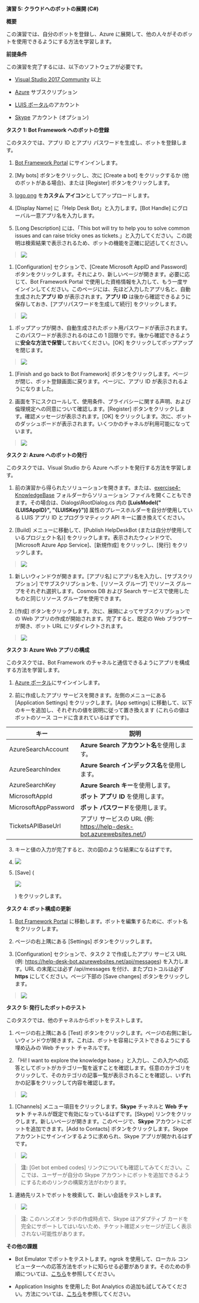 **演習 5: クラウドへのボットの展開 (C\#)**

**概要**

この演習では、自分のボットを登録し、Azure
に展開して、他の人々がそのボットを使用できるようにする方法を学習します。

**前提条件**

この演習を完了するには、以下のソフトウェアが必要です。

-   [Visual Studio 2017 Community](https://www.visualstudio.com/downloads) 以上

-   [Azure](https://azureinfo.microsoft.com/us-freetrial.html?cr_cc=200744395&wt.mc_id=usdx_evan_events_reg_dev_0_iottour_0_0)
    サブスクリプション

-   [LUIS ポータル](https://www.luis.ai/)のアカウント

-   [Skype](https://www.skype.com/) アカウント (オプション)

**タスク 1: Bot Framework へのボットの登録**

このタスクでは、アプリ ID とアプリ パスワードを生成し、ボットを登録します。

1.  [Bot Framework Portal](https://dev.botframework.com/) にサインインします。

2.  [My bots] ボタンをクリックし、次に [Create a bot] をクリックするか
    (他のボットがある場合)、または [Register] ボタンをクリックします。

3.  [logo.png](https://github.com/GeekTrainer/help-desk-bot-lab/blob/develop/assets/logo.png)
    を**カスタム アイコン**としてアップロードします。

4.  [Display Name] に「Help Desk Bot」と入力します。[Bot Handle]
    にグローバル一意アプリ名を入力します。

5.  [Long Description] には、「This bot will try to help you to solve common
    issues and can raise tricky ones as
    tickets.」と入力してください。この説明は検索結果で表示されるため、ボットの機能を正確に記述してください。

>   ![](./media/5-1.png)

1.  [Configuration] セクションで、[Create Microsoft AppID and Password]
    ボタンをクリックします。それにより、新しいページが開きます。必要に応じて、Bot
    Framework Portal
    で使用した資格情報を入力して、もう一度サインインしてください。このページには、先ほど入力したアプリ名と、自動生成された**アプリ
    ID** が表示されます。**アプリ ID**
    は後から確認できるように保存しておき、[アプリパスワードを生成して続行]
    をクリックします。

>   ![](./media/5-2.png)

1.  ポップアップが開き、自動生成されたボット用パスワードが表示されます。このパスワードが表示されるのはこの
    1
    回限りです。後から確認できるように**安全な方法で保管**しておいてください。[OK]
    をクリックしてポップアップを閉じます。

>   ![](./media/5-3.png)

1.  [Finish and go back to Bot Framework]
    ボタンをクリックします。ページが閉じ、ボット登録画面に戻ります。ページに、アプリ
    ID が表示されるようになりました。

2.  画面を下にスクロールして、使用条件、プライバシーに関する声明、および倫理規定への同意について確認します。[Register]
    ボタンをクリックします。確認メッセージが表示されます。[OK]
    をクリックします。次に、ボットのダッシュボードが表示されます。いくつかのチャネルが利用可能になっています。

>   ![](./media/5-4.png)

**タスク 2: Azure へのボットの発行**

このタスクでは、Visual Studio から Azure へボットを発行する方法を学習します。

1.  前の演習から得られたソリューションを開きます。または、[exercise4-KnowledgeBase](https://github.com/GeekTrainer/help-desk-bot-lab/blob/develop/CSharp/exercise4-KnowledgeBase)
    フォルダーからソリューション
    ファイルを開くこともできます。その場合は、Dialogs\\RootDialog.cs 内の
    **[LuisModel("{LUISAppID}", "{LUISKey}")]**
    属性のプレースホルダーを自分が使用している LUIS アプリ ID
    とプログラマティック API キーに置き換えてください。

2.  [Build] メニューに移動して、[Publish HelpDeskBot
    (または自分が使用しているプロジェクト名)]
    をクリックします。表示されたウィンドウで、[Microsoft Azure App
    Service]、[新規作成] をクリックし、[発行] をクリックします。

>   ![](./media/5-5.png)

1.  新しいウィンドウが開きます。[アプリ名]
    にアプリ名を入力し、[サブスクリプション] でサブスクリプションを、[リソース
    グループ] でリソース グループをそれぞれ選択します。Cosmos DB および Search
    サービスで使用したものと同じリソース グループを使用できます。

2.  [作成] ボタンをクリックします。次に、展開によってサブスクリプションでの Web
    アプリの作成が開始されます。完了すると、既定の Web ブラウザーが開き、ボット
    URL にリダイレクトされます。

>   ![](./media/5-6.png)

**タスク 3: Azure Web アプリの構成**

このタスクでは、Bot Framework
のチャネルと通信できるようにアプリを構成する方法を学習します。

1.  [Azure ポータル](https://portal.azure.com/)にサインインします。

2.  前に作成したアプリ サービスを開きます。左側のメニューにある [Application
    Settings] をクリックします。[App settings]
    に移動して、以下のキーを追加し、それぞれの値を説明に従って置き換えます
    (これらの値はボットのソース コードに含まれているはずです)。

| **キー**             | **説明**                                                               |
|----------------------|------------------------------------------------------------------------|
| AzureSearchAccount   | **Azure Search アカウント名**を使用します。                            |
| AzureSearchIndex     | **Azure Search インデックス名**を使用します。                          |
| AzureSearchKey       | **Azure Search キー**を使用します。                                    |
| MicrosoftAppId       | **ボット アプリ ID** を使用します。                                    |
| MicrosoftAppPassword | **ボット パスワード**を使用します。                                    |
| TicketsAPIBaseUrl    | アプリ サービスの URL (例: <https://help-desk-bot.azurewebsites.net/>) |

3.  キーと値の入力が完了すると、次の図のような結果になるはずです。

4.  ![](./media/5-7.png)

5.  [Save] (

    ![](media/71014e217047b256db857a7d15939f40.png)

    ) をクリックします。

**タスク 4: ボット構成の更新**

1.  [Bot Framework Portal](https://dev.botframework.com/)
    に移動します。ボットを編集するために、ボット名をクリックします。

2.  ページの右上隅にある [Settings] ボタンをクリックします。

3.  [Configuration] セクションで、タスク 2 で作成したアプリ サービス URL (例:
    <https://help-desk-bot.azurewebsites.net/api/messages>) を入力します。URL
    の末尾には必ず /api/messages を付け、またプロトコルは必ず **https**
    にしてください。ページ下部の [Save changes] ボタンをクリックします。

>   ![](./media/5-9.png)

**タスク 5: 発行したボットのテスト**

このタスクでは、他のチャネルからボットをテストします。

1.  ページの右上隅にある [Test]
    ボタンをクリックします。ページの右側に新しいウィンドウが開きます。これは、ボットを容易にテストできるようにする埋め込みの
    Web チャット チャネルです。

2.  「Hi! I want to explore the knowledge
    base.」と入力し、この入力への応答としてボットがカテゴリ一覧を返すことを確認します。任意のカテゴリをクリックして、そのカテゴリの記事一覧が表示されることを確認し、いずれかの記事をクリックして内容を確認します。

>   ![](./media/5-10.png)

1.  [Channels] メニュー項目をクリックします。**Skype** チャネルと **Web
    チャット** チャネルが既定で有効になっているはずです。[Skype]
    リンクをクリックします。新しいページが開きます。このページで、**Skype**
    アカウントにボットを追加できます。[Add to Contacts]
    ボタンをクリックします。Skype
    アカウントにサインインするように求められ、Skype アプリが開かれるはずです。

>   ![](./media/5-11.png)

>   **注:** [Get bot embed codes]
>   リンクについても確認してみてください。ここでは、ユーザーが自分の Skype
>   アカウントにボットを追加できるようにするためのリンクの構築方法がわかります。

1.  連絡先リストでボットを検索して、新しい会話をテストします。

>   ![](./media/5-12.png)

>   **注:** このハンズオン ラボの作成時点で、Skype はアダプティブ
>   カードを完全にサポートしてはいないため、チケット確認メッセージが正しく表示されない可能性があります。

**その他の課題**

-   Bot Emulator でボットをテストします。ngrok を使用して、ローカル
    コンピューターへの応答方法をボットに知らせる必要があります。そのための手順については、[こちら](https://docs.microsoft.com/en-us/bot-framework/debug-bots-emulator#a-idngroka-install-and-configure-ngrok)を参照してください。

-   Application Insights を使用した Bot Analytics
    の追加も試してみてください。方法については、[こちら](https://docs.microsoft.com/en-us/bot-framework/portal-analytics-overview)を参照してください。
